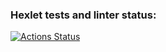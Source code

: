 ### Hexlet tests and linter status:
[![Actions Status](https://github.com/cudini/python-project-50/actions/workflows/hexlet-check.yml/badge.svg)](https://github.com/cudini/python-project-50/actions)